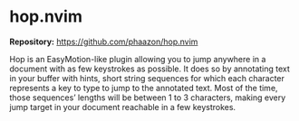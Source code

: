 # hop.nvim

**Repository:** <https://github.com/phaazon/hop.nvim>

Hop is an EasyMotion-like plugin allowing you to jump anywhere in a document with as few keystrokes as possible. It does so by annotating text in your buffer with hints, short string sequences for which each character represents a key to type to jump to the annotated text. Most of the time, those sequences’ lengths will be between 1 to 3 characters, making every jump target in your document reachable in a few keystrokes.
